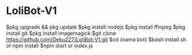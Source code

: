 # LoliBot-V1
$pkg upgrade && pkg update
$pkg install nodejs
$pkg install ffmpeg
$pkg install git
$pkg install imagemagick
$git clone https://github.com/Deku227/LoliBot-V1.git
$cd {nama bot}
$bash install.sh or npm install
$npm start or index.js
